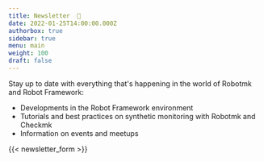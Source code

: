 ```yaml
---
title: Newsletter  📨
date: 2022-01-25T14:00:00.000Z
authorbox: true
sidebar: true
menu: main
weight: 100
draft: false
---
```



Stay up to date with everything that's happening in the world of Robotmk and Robot Framework: 
- Developments in the Robot Framework environment
- Tutorials and best practices on synthetic monitoring with Robotmk and Checkmk
- Information on events and meetups

{{< newsletter_form >}}
